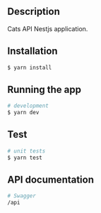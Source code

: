 ## Description

Cats API Nestjs application.

## Installation

```bash
$ yarn install
```

## Running the app

```bash
# development
$ yarn dev
```

## Test

```bash
# unit tests
$ yarn test
```

## API documentation

```bash
# Swagger
/api
```